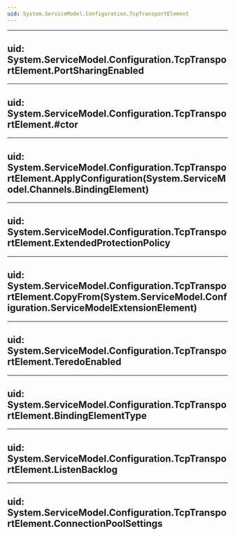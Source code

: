 ```yaml
---
uid: System.ServiceModel.Configuration.TcpTransportElement
---
```


---
uid: System.ServiceModel.Configuration.TcpTransportElement.PortSharingEnabled
---

---
uid: System.ServiceModel.Configuration.TcpTransportElement.#ctor
---

---
uid: System.ServiceModel.Configuration.TcpTransportElement.ApplyConfiguration(System.ServiceModel.Channels.BindingElement)
---

---
uid: System.ServiceModel.Configuration.TcpTransportElement.ExtendedProtectionPolicy
---

---
uid: System.ServiceModel.Configuration.TcpTransportElement.CopyFrom(System.ServiceModel.Configuration.ServiceModelExtensionElement)
---

---
uid: System.ServiceModel.Configuration.TcpTransportElement.TeredoEnabled
---

---
uid: System.ServiceModel.Configuration.TcpTransportElement.BindingElementType
---

---
uid: System.ServiceModel.Configuration.TcpTransportElement.ListenBacklog
---

---
uid: System.ServiceModel.Configuration.TcpTransportElement.ConnectionPoolSettings
---
